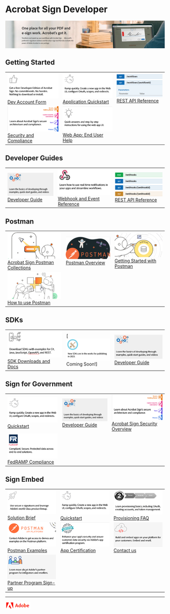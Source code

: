 
# Acrobat Sign Developer

![](overview/portfoliofiles/images/banner.png)

## Getting Started

|                                                                                                                        |                                                                                                                  |                                                                                                                           |
|------------------------------------------------------------------------------------------------------------------------|------------------------------------------------------------------------------------------------------------------|---------------------------------------------------------------------------------------------------------------------------|
| [![](overview/portfoliofiles/images/devedition.png)Dev Account Form](https://www.adobe.com/go/acrobatsigndevedition)   | [![](overview/portfoliofiles/images/quickstart.png)Application Quickstart](./overview/developer_guide)           | [![](overview/portfoliofiles/images/rest.png)REST API Reference](https://secure.na1.adobesign.com/public/docs/restapi/v6) |
| [![](overview/portfoliofiles/images/security1.png)Security and Compliance](https://www.adobe.com/trust/resources.html) | [![](overview/portfoliofiles/images/helpx.png)Web App: End User Help](https://helpx.adobe.com/support/sign.html) |                                                                                                                           |

## Developer Guides

|                                                                                               |                                                                                                                          |                                                                                                                                 |
|-----------------------------------------------------------------------------------------------|--------------------------------------------------------------------------------------------------------------------------|---------------------------------------------------------------------------------------------------------------------------------|
| [![](overview/portfoliofiles/images/devguide.png)Developer Guide](./overview/developer_guide) | [![](overview/portfoliofiles/images/webhookref.png)Webhook and Event Reference](./overview/acrobat_sign_events/index.md) | [![](overview/portfoliofiles/images/webhookapi.png)REST API Reference](https://secure.na1.adobesign.com/public/docs/restapi/v6) |

## Postman

|                                                                                                                                                         |                                                                                                |                                                                                                            |
|---------------------------------------------------------------------------------------------------------------------------------------------------------|------------------------------------------------------------------------------------------------|------------------------------------------------------------------------------------------------------------|
| [![](overview/portfoliofiles/images/postman1.png)Acrobat Sign Postman Collections](https://www.postman.com/adobe/workspace/adobe-acrobat-sign/overview) | [![](overview/portfoliofiles/images/postman4.png)Postman Overview](./overview/developer_guide) | [![](overview/portfoliofiles/images/postman3.png)Getting Started with Postman](./overview/developer_guide) |
| [![](overview/portfoliofiles/images/postman2.png)How to use Postman](https://learning.postman.com/docs/getting-started/introduction/)                   |                                                                                                |                                                                                                            |

## SDKs

|                                                                                      |                                                              |                                                                                               |
|--------------------------------------------------------------------------------------|--------------------------------------------------------------|-----------------------------------------------------------------------------------------------|
| [![](overview/portfoliofiles/images/sdk.png)SDK Downloads and Docs](./overview/sdks) | [![](overview/portfoliofiles/images/sdknew.png)Coming Soon!] | [![](overview/portfoliofiles/images/devguide.png)Developer Guide](./overview/developer_guide) |

## Sign for Government

|                                                                                                                                                           |                                                                                               |                                                                                                                                                                         |
|-----------------------------------------------------------------------------------------------------------------------------------------------------------|-----------------------------------------------------------------------------------------------|-------------------------------------------------------------------------------------------------------------------------------------------------------------------------|
| [![](overview/portfoliofiles/images/quickstart.png)Quickstart](./overview/signgov/gstarted.md)                                                            | [![](overview/portfoliofiles/images/devguide.png)Developer Guide](./overview/developer_guide) | [![](overview/portfoliofiles/images/security1.png)Acrobat Sign Security Overview](https://www.adobe.com/content/dam/cc/en/security/pdfs/AdobeSign_SecurityOverview.pdf) |
| [![](overview/portfoliofiles/images/fedramp.png)FedRAMP Compliance](https://www.adobe.com/content/dam/cc/en/security/pdfs/AdobeSign_SecurityOverview.pdf) |                                                                                               |                                                                                                                                                                         |

## Sign Embed

|                                                                                                                                                  |                                                                                                                                                                                                                          |                                                                                                             |
|--------------------------------------------------------------------------------------------------------------------------------------------------|--------------------------------------------------------------------------------------------------------------------------------------------------------------------------------------------------------------------------|-------------------------------------------------------------------------------------------------------------|
| [![](overview/portfoliofiles/images/solutionbrief.png)Solution Brief](./overview/embedpartner/solutionbrief.pdf)                                 | [![](overview/portfoliofiles/images/quickstart.png)Quickstart](./overview/embedpartner)                                                                                                                                  | [![](overview/portfoliofiles/images/oauth.png)Provisioning FAQ](./overview/embedpartner/provisioningfaq.md) |
| [![](overview/portfoliofiles/images/postmanembed.png)Postman Examples](mailto:acrobatsignembed@adobe.com)                                        | [![](overview/portfoliofiles/images/certified.png)App Certification](https://adobe.na1.documents.adobe.com/public/esignWidget?wid=CBFCIBAA3AAABLblqZhC6C5oHcS7JEZRkhhFwlvbQ9BEo2-MNiYCNvGtJqdBnD-BkDf8YeeykaXrJ9mePk38*) | [![](overview/portfoliofiles/images/oem.png)Contact us](mailto:signembed@adobe.com)                         |
| [![](overview/portfoliofiles/images/partner.png)Partner Program Sign-up](https://www.adobe.com/documentcloud/integrations/isv-partner-form.html) |                                                                                                                                                                                                                          |                                                                                                             |

- - -

![](overview/_static/adobelogo.png)
